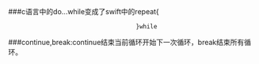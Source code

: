 ###c语言中的do...while变成了swift中的repeat{


                                        }while



###continue,break:continue结束当前循环开始下一次循环，break结束所有循环。

